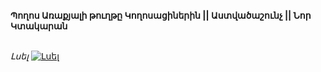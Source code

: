 **Պողոս Առաքյալի թուղթը Կողոսացիներին || Աստվածաշունչ || Նոր Կտակարան**

\
_Լսել_
[![Լսել](https://steamuserimages-a.akamaihd.net/ugc/364031285151936384/CABEA5103DFCCC0F86EE38B0C40C8E0B55814C9B/?imw=512&imh=512&ima=fit&impolicy=Letterbox&imcolor=%23000000&letterbox=true)](https://www.youtube.com/watch?v=xgSDy13joK8&list=PLiqVN24ARkiU3mGKGQITLKdUf0RkjozAW&index=12)
